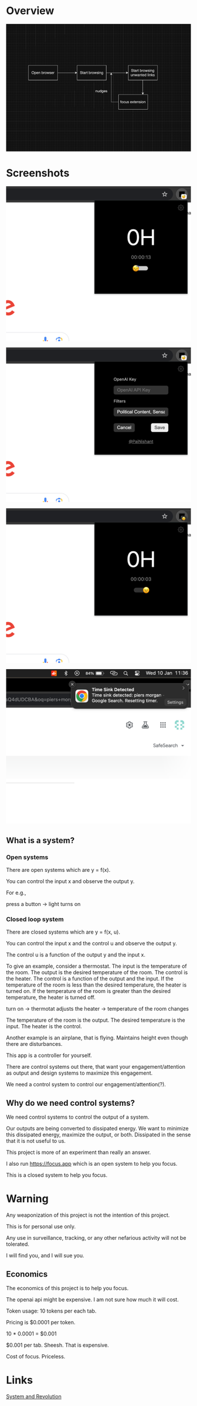 # Overview 

![Alt text](public/working.png)

# Screenshots

![Alt text](screenshots/1.png)

![Alt text](screenshots/2.png)

![Alt text](screenshots/3.png)

![Alt text](screenshots/4.png)


## What is a system?

### Open systems
There are open systems which are y = f(x).

You can control the input x and observe the output y.

For e.g., 

press a button -> light turns on

### Closed loop system
There are closed systems which are y = f(x, u).

You can control the input x and the control u and observe the output y.

The control u is a function of the output y and the input x.

To give an example, consider a thermostat. The input is the temperature of the room. The output is the desired temperature of the room. The control is the heater. The control is a function of the output and the input. If the temperature of the room is less than the desired temperature, the heater is turned on. If the temperature of the room is greater than the desired temperature, the heater is turned off.

turn on -> thermotat adjusts the heater -> temperature of the room changes

The temperature of the room is the output. The desired temperature is the input. The heater is the control.

Another example is an airplane, that is flying. Maintains height even though there are disturbances.

This app is a controller for yourself.

There are control systems out there, that want your engagement/attention as output and design systems to maximize this engagement.

We need a control system to control our engagement/attention(?). 

## Why do we need control systems?

We need control systems to control the output of a system.

Our outputs are being converted to dissipated energy. We want to minimize this dissipated energy, maximize the output, or both. Dissipated in the sense that it is not useful to us.

This project is more of an experiment than really an answer.

I also run https://focus.app which is an open system to help you focus.

This is a closed system to help you focus.


# Warning

Any weaponization of this project is not the intention of this project.

This is for personal use only. 

Any use in surveillance, tracking, or any other nefarious activity will not be tolerated.

I will find you, and I will sue you.

## Economics

The economics of this project is to help you focus.

The openai api might be expensive. I am not sure how much it will cost.

Token usage: 10 tokens per each tab.

Pricing is $0.0001 per token. 

10 * 0.0001 = $0.001

$0.001 per tab. Sheesh. That is expensive.

Cost of focus. Priceless.

# Links

[System and Revolution](https://www.amazon.com/System-Revolution-V-Shiva-Ayyadurai-ebook/dp/B01ECJLKL2/ref=tmm_kin_swatch_0)
